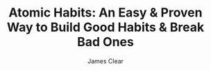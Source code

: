 ---
title: "Atomic Habits: An Easy & Proven Way to Build Good Habits & Break Bad Ones"
subtitle: ""
description: ""
layout: book
author: James Clear
started: 2019-07-31
read: 
status: to-read
rating: 0
color: 
cover: 
pages: 319
link: 
---